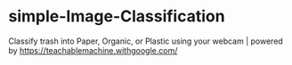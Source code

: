 # simple-Image-Classification
Classify trash into Paper, Organic, or Plastic using your webcam | powered by https://teachablemachine.withgoogle.com/
